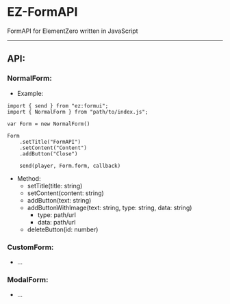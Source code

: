 # EZ-FormAPI
FormAPI for ElementZero written in JavaScript

<hr>

## API:
###  NormalForm:

- Example:
```
import { send } from "ez:formui";
import { NormalForm } from "path/to/index.js";

var Form = new NormalForm()

Form
    .setTitle("FormAPI")
    .setContent("Content")
    .addButton("Close")

    send(player, Form.form, callback)
```
- Method:
    - setTitle(title: string)
    - setContent(content: string)
    - addButton(text: string)
    - addButtonWithImage(text: string, type: string, data: string)
        - type: path/url
        - data: path/url
    - deleteButton(id: number)
### CustomForm:

- ...

### ModalForm:

- ...
